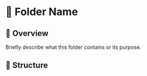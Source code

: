 # 📁 Folder Name

## 📘 Overview
Briefly describe what this folder contains or its purpose.

## 📂 Structure
